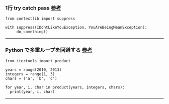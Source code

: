 
### 1行 try catch pass [参考](https://code.i-harness.com/ja/q/62bb1c)
```
from contextlib import suppress

with suppress(IDontLikeYouException, YouAreBeingMeanException):
     do_something()
```
---


### Python で多重ループを回避する [参考](https://qiita.com/QUANON/items/bce7495be0e350911e66)
```
from itertools import product

years = range(2010, 2013)
integers = range(1, 3)
chars = ('a', 'b', 'c')

for year, i, char in product(years, integers, chars):
  print(year, i, char)
```
---
